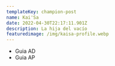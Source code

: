 ```yaml
---
templateKey: champion-post
name: Kai'Sa
date: 2022-04-30T22:17:11.901Z
description: La hija del vacío
featuredimage: /img/kaisa-profile.webp
---
```

* Guia AD
* Guia AP